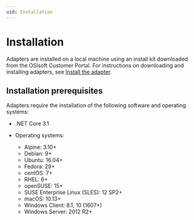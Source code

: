 ```yaml
---
uid: Installation
---
```


# Installation

Adapters are installed on a local machine using an install kit downloaded from the OSIsoft Customer Portal. For instructions on downloading and installing adapters, see [Install the adapter](xref:InstallTheAdapter).

## Installation prerequisites

Adapters require the installation of the following software and operating systems:

- .NET Core 3.1
- Operating systems:
 
   - Alpine: 3.10+
   - Debian: 9+
   - Ubuntu: 16.04+
   - Fedora: 29+
   - centOS: 7+
   - RHEL: 6+
   - openSUSE: 15+
   - SUSE Enterprise Linux (SLES): 12 SP2+
   - macOS: 10.13+
   - Windows Client: 8.1, 10 (1607+)   
   - Windows Server: 2012 R2+
